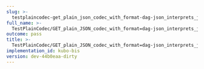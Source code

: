 ```yaml
---
slug: >-
  testplaincodec-get_plain_json_codec_with_format-dag-json_interprets_json_as_dag-*_variant_and_produces_expected_content-type_and_body
full_name: >-
  TestPlainCodec/GET_plain_JSON_codec_with_format=dag-json_interprets_json_as_dag-*_variant_and_produces_expected_Content-Type_and_body
outcome: pass
title: >-
  TestPlainCodec/GET_plain_JSON_codec_with_format=dag-json_interprets_json_as_dag-*_variant_and_produces_expected_Content-Type_and_body
implementation_id: kubo-bis
version: dev-44b0eaa-dirty
---
```


